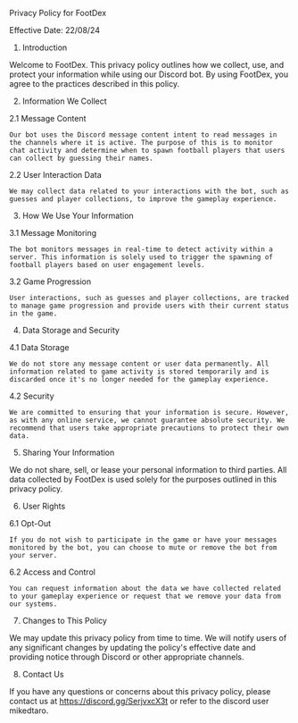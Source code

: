 Privacy Policy for FootDex

Effective Date: 22/08/24

1. Introduction

Welcome to FootDex. This privacy policy outlines how we collect, use, and protect your information while using our Discord bot. By using FootDex, you agree to the practices described in this policy.

2. Information We Collect

2.1 Message Content

    Our bot uses the Discord message content intent to read messages in the channels where it is active. The purpose of this is to monitor chat activity and determine when to spawn football players that users can collect by guessing their names.

2.2 User Interaction Data

    We may collect data related to your interactions with the bot, such as guesses and player collections, to improve the gameplay experience.

3. How We Use Your Information

3.1 Message Monitoring

    The bot monitors messages in real-time to detect activity within a server. This information is solely used to trigger the spawning of football players based on user engagement levels.

3.2 Game Progression

    User interactions, such as guesses and player collections, are tracked to manage game progression and provide users with their current status in the game.

4. Data Storage and Security

4.1 Data Storage

    We do not store any message content or user data permanently. All information related to game activity is stored temporarily and is discarded once it's no longer needed for the gameplay experience.

4.2 Security

    We are committed to ensuring that your information is secure. However, as with any online service, we cannot guarantee absolute security. We recommend that users take appropriate precautions to protect their own data.

5. Sharing Your Information

We do not share, sell, or lease your personal information to third parties. All data collected by FootDex is used solely for the purposes outlined in this privacy policy.

6. User Rights

6.1 Opt-Out

    If you do not wish to participate in the game or have your messages monitored by the bot, you can choose to mute or remove the bot from your server.

6.2 Access and Control

    You can request information about the data we have collected related to your gameplay experience or request that we remove your data from our systems.

7. Changes to This Policy

We may update this privacy policy from time to time. We will notify users of any significant changes by updating the policy's effective date and providing notice through Discord or other appropriate channels.

8. Contact Us

If you have any questions or concerns about this privacy policy, please contact us at https://discord.gg/SerjvxcX3t or refer to the discord user mikedtaro.
